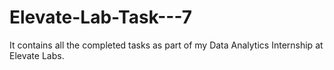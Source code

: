 # Elevate-Lab-Task---7
It contains all the completed tasks as part of my Data Analytics Internship at Elevate Labs.
